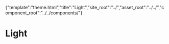 {"template":"theme.html","title":"Light","site_root":"../","asset_root":"../../","component_root":"../../components/"}

# Light

<script>
	$(function() {
		$(".js-demo_carousel").carousel();
		$(".js-demo_checkbox").checkbox();
		$(".js-demo_dropdown").dropdown();
	});
</script>